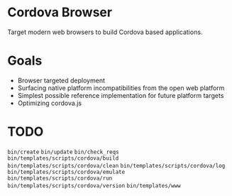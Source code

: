 # Cordova Browser

Target modern web browsers to build Cordova based applications. 

# Goals

- Browser targeted deployment 
- Surfacing native platform incompatibilities from the open web platform
- Simplest possible reference implementation for future platform targets
- Optimizing cordova.js 

# TODO

`bin/create`
`bin/update`
`bin/check_reqs`
`bin/templates/scripts/cordova/build`
`bin/templates/scripts/cordova/clean`
`bin/templates/scripts/cordova/log`
`bin/templates/scripts/cordova/emulate`
`bin/templates/scripts/cordova/run`
`bin/templates/scripts/cordova/version`
`bin/templates/www`


